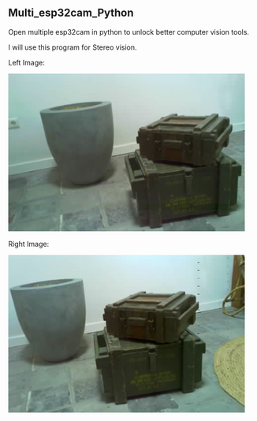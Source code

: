 ## Multi_esp32cam_Python

Open multiple esp32cam in python to unlock better computer vision tools.


I will use this program for Stereo vision.

Left Image:

![Left img](testL.jpg)

Right Image:

![Left img](testR.jpg)
